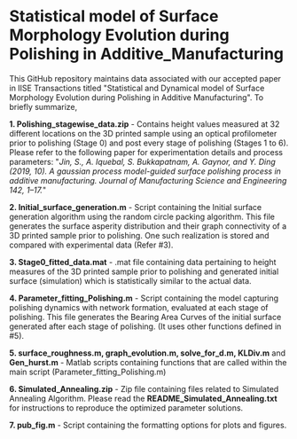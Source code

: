 # Statistical model of Surface Morphology Evolution during Polishing in Additive_Manufacturing

This GitHub repository maintains data associated with our accepted paper in IISE Transactions titled "Statistical and Dynamical model of Surface Morphology Evolution during Polishing in Additive Manufacturing". To briefly summarize,

**1. Polishing_stagewise_data.zip** - Contains height values measured at 32 different locations on the 3D printed sample using an optical profilometer prior to polishing (Stage 0) and post every stage of polishing (Stages 1 to 6). Please refer to the following paper for experimentation details and process parameters: "_Jin, S., A. Iquebal, S. Bukkapatnam, A. Gaynor, and Y. Ding (2019, 10). A gaussian process model-guided surface polishing process in additive manufacturing. Journal of Manufacturing Science and Engineering 142, 1–17._"

**2. Initial_surface_generation.m** - Script containing the Initial surface generation algorithm using the random circle packing algorithm. This file generates the surface asperity distribution and their graph connectivity of a 3D printed sample prior to polishing. One such realization is stored and compared with experimental data (Refer #3).

**3. Stage0_fitted_data.mat** - .mat file containing data pertaining to height measures of the 3D printed sample prior to polishing and generated initial surface (simulation) which is statistically similar to the actual data. 

**4. Parameter_fitting_Polishing.m** - Script containing the model capturing polishing dynamics with network formation, evaluated at each stage of polishing. This file generates the Bearing Area Curves of the initial surface generated after each stage of polishing. (It uses other functions defined in #5).

**5. surface_roughness.m, graph_evolution.m, solve_for_d.m, KLDiv.m** and **Gen_hurst.m** - Matlab scripts containing functions that are called within the main script (Parameter_fitting_Polishing.m)

**6. Simulated_Annealing.zip** - Zip file containing files related to Simulated Annealing Algorithm. Please read the **README_Simulated_Annealing.txt** for instructions to reproduce the optimized parameter solutions. 

**7. pub_fig.m** - Script containing the formatting options for plots and figures. 
